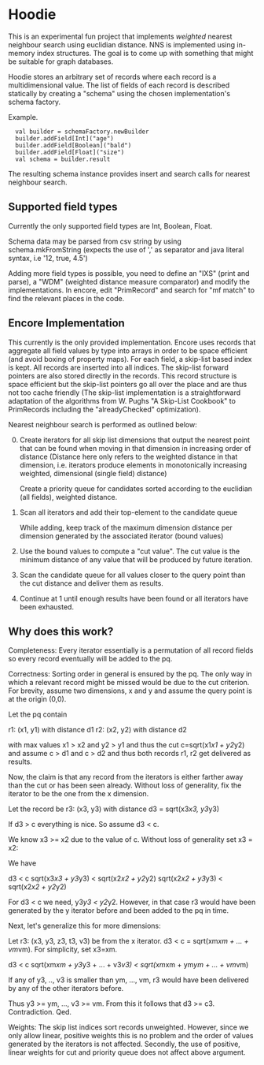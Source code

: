 Hoodie
======

This is an experimental fun project that implements *weighted* nearest neighbour search using euclidian distance.
NNS is implemented using in-memory index structures. The goal is to come up with something that might be suitable for
graph databases.

Hoodie stores an arbitrary set of records where each record is a multidimensional value. The list of fields
of each record is described statically by creating a "schema" using the chosen implementation's schema
factory.

Example.

      val builder = schemaFactory.newBuilder
      builder.addField[Int]("age")
      builder.addField[Boolean]("bald")
      builder.addField[Float]("size")
      val schema = builder.result

The resulting schema instance provides insert and search calls for nearest neighbour search.


Supported field types
---------------------

Currently the only supported field types are Int, Boolean, Float.

Schema data may be parsed from csv string by using schema.mkFromString (expects the use of ',' as separator and
 java literal syntax, i.e '12, true, 4.5')

Adding more field types is possible, you need to define an "IXS" (print and parse), a "WDM" (weighted distance
measure comparator) and modify the implementations.  In encore, edit "PrimRecord" and search for "mf match" to find the
relevant places in the code.


Encore Implementation
---------------------

This currently is the only provided implementation. Encore uses records that aggregate all field values
by type into arrays in order to be space efficient (and avoid boxing of property maps). For each field, a
skip-list based index is kept. All records are inserted into all indices. The skip-list forward pointers
are also stored directly in the records.  This record structure is space efficient but the skip-list
pointers go all over the place and are thus not too cache friendly (The skip-list implementation is a straightforward
adaptation of the algorithms from W. Pughs "A Skip-List Cookbook" to PrimRecords including the "alreadyChecked"
optimization).


Nearest neighbour search is performed as outlined below:

0. Create iterators for all skip list dimensions that output the nearest point that can be found when moving in
   that dimension in increasing order of distance (Distance here only refers to the weighted distance in that dimension,
   i.e. iterators produce elements in monotonically increasing weighted, dimensional (single field) distance)

   Create a priority queue for candidates sorted according to the euclidian (all fields), weighted distance.

1. Scan all iterators and add their top-element to the candidate queue

   While adding, keep track of the maximum dimension distance per dimension generated by the associated iterator
   (bound values)

2. Use the bound values to compute a "cut value". The cut value is the minimum distance of any value that will
   be produced by future iteration.

3. Scan the candidate queue for all values closer to the query point than the cut distance and deliver them as results.

4. Continue at 1 until enough results have been found or all iterators have been exhausted.


Why does this work?
-------------------

Completeness: Every iterator essentially is a permutation of all record fields so every record eventually will be added
to the pq.


Correctness: Sorting order in general is ensured by the pq. The only way in which a relevant record might be missed
would be due to the cut criterion. For brevity, assume two dimensions, x and y and assume the query point is at the
origin (0,0).

Let the pq contain

r1: (x1, y1) with distance d1
r2: (x2, y2) with distance d2

with max values x1 > x2 and y2 > y1 and thus the cut c=sqrt(x1*x1 + y2*y2) and assume c > d1 and c > d2 and thus both
 records r1, r2 get delivered as results.

Now, the claim is that any record from the iterators is either farther away than the cut or has been seen already.
Without loss of generality, fix the iterator to be the one from the x dimension.

Let the record be r3: (x3, y3) with distance d3 = sqrt(x3*x3, y3*y3)

If d3 > c everything is nice. So assume d3 < c.

We know x3 >= x2 due to the value of c. Without loss of generality set x3 = x2:

We have

d3 < c
sqrt(x3*x3 + y3*y3) < sqrt(x2*x2 + y2*y2)
sqrt(x2*x2 + y3*y3) < sqrt(x2*x2 + y2*y2)

For d3 < c we need, y3*y3 < y2*y2.  However, in that case r3 would have been generated by the y iterator before and
been added to the pq in time.

Next, let's generalize this for more dimensions:

Let r3: (x3, y3, z3, t3, v3) be from the x iterator. d3 < c = sqrt(xm*xm + ... + vm*vm). For simplicity, set
x3=xm.

d3 < c
sqrt(xm*xm + y3*y3 + ... + v3*v3) < sqrt(xm*xm + ym*ym + ... + vm*vm)

If any of y3, .., v3 is smaller than ym, ..., vm, r3 would have been delivered by any of the other iterators before.

Thus y3 >= ym, ..., v3 >= vm.  From this it follows that d3 >= c3. Contradiction. Qed.

Weights: The skip list indices sort records unweighted. However, since we only allow linear, positive weights this
 is no problem and the order of values generated by the iterators is not affected.  Secondly, the use of
 positive, linear weights for cut and priority queue does not affect above argument.



























